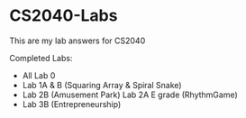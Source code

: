 # CS2040-Labs
This are my lab answers for CS2040

Completed Labs:
- All Lab 0
- Lab 1A & B (Squaring Array & Spiral Snake)
- Lab 2B (Amusement Park) Lab 2A E grade (RhythmGame)
- Lab 3B (Entrepreneurship)
